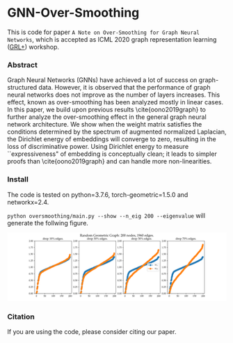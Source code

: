 # GNN-Over-Smoothing
This is code for paper `A Note on Over-Smoothing for Graph Neural Networks`, which is accepted as ICML 2020 graph representation learning ([GRL+](https://grlplus.github.io/overview/)) workshop.

### Abstract
Graph Neural Networks (GNNs) have achieved a lot of success on graph-structured data. 
However, it is observed that the performance of graph neural networks does not improve as the number of layers increases. 
This effect, known as over-smoothing has been analyzed mostly in linear cases. 
In this paper, we build upon previous results \cite{oono2019graph} to further analyze the over-smoothing effect in the general graph neural network architecture. 
We show when the weight matrix satisfies the conditions determined by the spectrum of augmented normalized Laplacian, the Dirichlet energy of embeddings will converge to zero, resulting in the loss of discriminative power.
Using Dirichlet energy to measure ``expressiveness" of embedding is conceptually clean; it leads to simpler proofs than \cite{oono2019graph} and can handle more non-linearities. 



### Install
The code is tested on python=3.7.6, torch-geometric=1.5.0 and networkx=2.4.

`python oversmoothing/main.py --show --n_eig 200 --eigenvalue` will generate the follwing figure.

![](./fig.png)


### Citation
If you are using the code, please consider citing our paper.